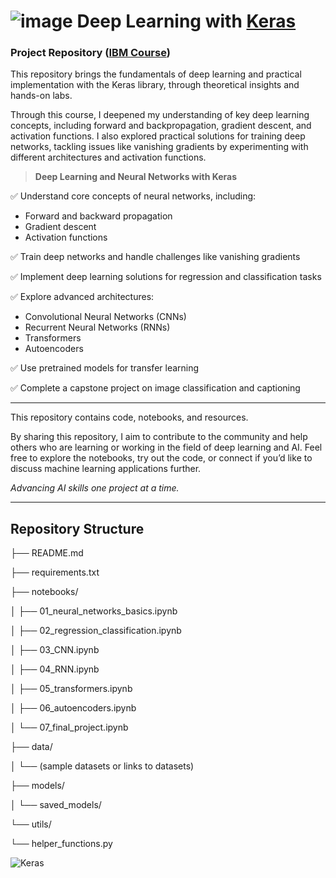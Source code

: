 # ![image](https://github.com/user-attachments/assets/a46fac29-ca30-41d5-ba8d-4af4b3ace1c0) Deep Learning with [Keras](https://keras.io/)

### Project Repository ([IBM Course](https://www.coursera.org/programs/coursera-data-and-cybersecurity-p47a2/professional-certificates/ai-engineer)) 

This repository brings the fundamentals of deep learning and practical implementation with the Keras library, through theoretical insights and hands-on labs.

Through this course, I deepened my understanding of key deep learning concepts, including forward and backpropagation, gradient descent, and activation functions. I also explored practical solutions for training deep networks, tackling issues like vanishing gradients by experimenting with different architectures and activation functions.

> **Deep Learning and Neural Networks with Keras**

✅ Understand core concepts of neural networks, including:
- Forward and backward propagation
- Gradient descent
- Activation functions
  
✅ Train deep networks and handle challenges like vanishing gradients  

✅ Implement deep learning solutions for regression and classification tasks

✅ Explore advanced architectures:
  - Convolutional Neural Networks (CNNs)
  - Recurrent Neural Networks (RNNs)
  - Transformers
  - Autoencoders
    
✅ Use pretrained models for transfer learning  

✅ Complete a capstone project on image classification and captioning

---

This repository contains code, notebooks, and resources.

By sharing this repository, I aim to contribute to the community and help others who are learning or working in the field of deep learning and AI. Feel free to explore the notebooks, try out the code, or connect if you’d like to discuss machine learning applications further.

*Advancing AI skills one project at a time.*

---

## Repository Structure


├── README.md

├── requirements.txt

├── notebooks/

│ ├── 01_neural_networks_basics.ipynb

│ ├── 02_regression_classification.ipynb

│ ├── 03_CNN.ipynb

│ ├── 04_RNN.ipynb

│ ├── 05_transformers.ipynb

│ ├── 06_autoencoders.ipynb

│ └── 07_final_project.ipynb

├── data/

│ └── (sample datasets or links to datasets)

├── models/

│ └── saved_models/

└── utils/

└── helper_functions.py

![Keras](https://github.com/user-attachments/assets/9bdd5abc-79e5-4b23-ae70-52239c735f8f)
